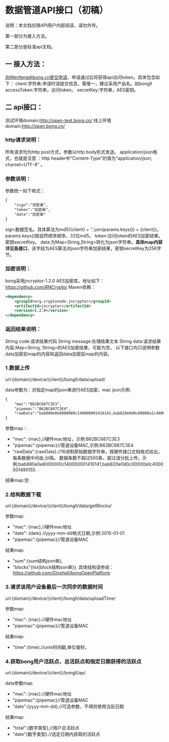# 数据管道API接口（初稿）

说明：本文档仅限API用户内部阅读，请勿外传。

第一部分为接入方法。

第二部分是标准api文档。

## 一 接入方法：
向Wenfeng@bong.cn提交申请，申请通过后将获得api访问token。具体包含如下：
client:字符串,申请时请提交信息，需惟一，建议采用产品名。如bongll
accessToken:字符串，访问token。
secretKey:字符串，AES密钥。

## 二 api接口：
测试环境domain:http://open-test.bong.cn/
线上环境domain:http://open.bong.cn/

### http请求说明：
所有请求均为http post方式，参数以http body形式发送。
application/json格式，也就是注意 ：http header中"Content-Type"的值为"application/json; charset=UTF-8" 。

### 参数说明：
参数统一如下格式：
```xml
{
    "sign":"加密串",
    "token":"加密串",
    "data":"加密串"
}
```
sign:数据签名。具体算法为md5({client} + '.'.join(params.keys()) + {client})。params.keys()按自然顺序顺序。32位md5。
token:访问token的AES加密结果。密钥secretKey。
data:为Map<String,String>转化为json字符串。**具体map内容详见各接口**，该字段为AES算法对json字符串加密结果，密钥secretKey为256字节。

### 加密说明：
bong采用jncryptor-1.2.0 AES加密库。地址如下：
https://github.com/RNCryptor
Maven依赖：
```xml
<dependency>
	<groupId>org.cryptonode.jncryptor</groupId>
	<artifactId>jncryptor</artifactId>
	<version>1.2.0</version>
</dependency>
```

### 返回结果说明：
String code:请求结果代码
String message:处理结果文本
String data:请求结果内容,Map<String, String>的AES加密结果，可能为空。
以下接口均只说明参数data加密前map的内容和返回data加密前map的内容。

### 1.数据上传
url:{domain}/device/{client}/bongll/data/upload/

data参数为：对指定map的json串进行AES加密，mac json示例:
```xml
{
    "mac":"B62BC687C3E3",
    "pipemac":"B62BC687C3E4",
    "rawData":"bab880e0e8000000c140000001410141,bab820e0d0c00000a1c4000001490155 "
}
```

参数map：

- "mac": {mac},//硬件mac地址，示例:B62BC687C3E3
- "pipemac":{pipemac}//管道设备MAC,示例:B62BC687C3E4
- "rawData":{rawData}.//16进制原始数据字符串，按硬件接口文档格式给出，每条数据中间由,分隔。
数据条数不超过500条，超过请分批上传。示例:bab880e0e8000000c140000001410141,bab820e0d0c00000a1c4000001490155

结果map:空

### 2.结构数据下载
url:{domain}/device/{client}/bongll/data/getBlocks/

参数map:
- "mac": {mac},//硬件mac地址
- "date": {date}.//yyyy-mm-dd格式日期,示例:2015-01-01
- "pipemac":{pipemac}//管道设备MAC

结果map:
- "sum":{sum结构json串},
- "blocks"{list{block结构son串}}.
具体结构请参阅：https://github.com/Ginshell/bongOpenPlatform

### 3.请求该用户设备最后一次同步的数据时间
url:{domain}/device/{client}/bongll/data/uploadTime/

参数map:
- "mac": {mac}.//硬件mac地址
- "pipemac":{pipemac}//管道设备MAC

结果map:
- "time":{time}.//unix时间戳,单位毫秒。

### 4.获取bong用户活跃点，总活跃点和指定日期获得的活跃点
url:{domain}/device/{client}/bongll/ap/

data参数map:
- "mac": {mac}.//硬件mac地址
- "pipemac":{pipemac}//管道设备MAC
- "date":{yyyy-mm-dd}.//可选参数，不填则使用当前日期

结果map:
- "total":{数字类型},//用户总活跃点
- "date"{数字类型}.//选定日期内获取的活跃点

